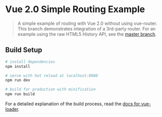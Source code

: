 # Vue 2.0 Simple Routing Example

> A simple example of routing with Vue 2.0 without using vue-router. This branch demonstrates integration of a 3rd-party router. For an example using the raw HTML5 History API, see the [master branch](https://github.com/chrisvfritz/vue-2.0-simple-routing-example/).

## Build Setup

``` bash
# install dependencies
npm install

# serve with hot reload at localhost:8080
npm run dev

# build for production with minification
npm run build
```

For a detailed explanation of the build process, read the [docs for vue-loader](http://vuejs.github.io/vue-loader).

